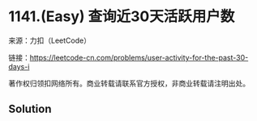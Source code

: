 # 1141.(Easy) 查询近30天活跃用户数



来源：力扣（LeetCode）

链接：https://leetcode-cn.com/problems/user-activity-for-the-past-30-days-i 

著作权归领扣网络所有。商业转载请联系官方授权，非商业转载请注明出处。



## Solution 



```sql



```
    
